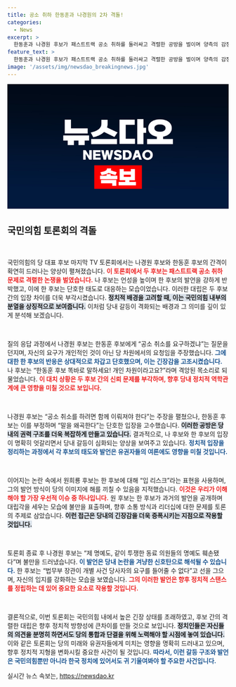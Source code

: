 ```yaml
---
title: 공소 취하 한동훈과 나경원의 2차 격돌!
categories:
  - News
excerpt: >
  한동훈과 나경원 후보가 패스트트랙 공소 취하를 둘러싸고 격렬한 공방을 벌이며 양측의 감정이 고조됐다. 두 후보의 설전은 장외에서도 이어져 당 내부의 갈등을 드러내며 전당대회가 분당으로 번질 위기에 처했다.
feature_text: >
  한동훈과 나경원 후보가 패스트트랙 공소 취하를 둘러싸고 격렬한 공방을 벌이며 양측의 감정이 고조됐다. 두 후보의 설전은 장외에서도 이어져 당 내부의 갈등을 드러내며 전당대회가 분당으로 번질 위기에 처했다.
image: '/assets/img/newsdao_breakingnews.jpg'
---
```


<p><img src="/assets/img/newsdao_breakingnews.jpg" alt="ontimetimes 속보" /></p>

<h2 data-ke-size="size26">국민의힘 토론회의 격돌</h2>

<p data-ke-size="size16">&nbsp;</p>

<p>국민의힘의 당 대표 후보 마지막 TV 토론회에서는 나경원 후보와 한동훈 후보의 간격이 확연히 드러나는 양상이 펼쳐졌습니다. <b><span style="color: #ee2323;">이 토론회에서 두 후보는 패스트트랙 공소 취하 문제로 격렬한 논쟁을 벌였습니다.</span></b> 나 후보는 언성을 높이며 한 후보의 발언을 강하게 반박했고, 이에 한 후보는 단호한 태도로 대응하는 모습이었습니다. 이러한 대립은 두 후보 간의 입장 차이를 더욱 부각시켰습니다. <b><span style="background-color: #21538527;">정치적 배경을 고려할 때, 이는 국민의힘 내부의 분열을 상징적으로 보여줍니다.</span></b> 이처럼 당내 갈등이 격화되는 배경과 그 의미를 깊이 있게 분석해 보겠습니다.</p>

<p data-ke-size="size16">&nbsp;</p>

<p>질의 응답 과정에서 나경원 후보는 한동훈 후보에게 “공소 취소를 요구하겠냐”는 질문을 던지며, 자신의 요구가 개인적인 것이 아닌 당 차원에서의 요청임을 주장했습니다. <b><span style="color: #1a5490;">그에 대한 한 후보의 반응은 상대적으로 차갑고 단호했으며, 이는 긴장감을 고조시켰습니다.</span></b> 나 후보는 “한동훈 후보 똑바로 말하세요! 개인 차원이라고요?”라며 격앙된 목소리로 되물었습니다. <b><span style="color: #ee2323;">이 대치 상황은 두 후보 간의 신뢰 문제를 부각하며, 향후 당내 정치적 역학관계에 큰 영향을 미칠 것으로 보입니다.</span></b></p>

<p data-ke-size="size16">&nbsp;</p>

<p>나경원 후보는 “공소 취소를 하려면 함께 이뤄져야 한다”는 주장을 펼쳤으나, 한동훈 후보는 이를 부정하며 “말을 왜곡한다”는 단호한 입장을 고수했습니다. <b><span style="background-color: #21538527;">이러한 공방은 당내의 권력 구조를 더욱 복잡하게 만들고 있습니다.</span></b> 결과적으로, 나 후보와 한 후보의 입장이 명확히 엇갈리면서 당내 갈등이 심화되는 양상을 보여주고 있습니다. <b><span style="color: #1a5490;">정치적 입장을 정리하는 과정에서 각 후보의 태도와 발언은 유권자들의 여론에도 영향을 미칠 것입니다.</span></b></p>

<p data-ke-size="size16">&nbsp;</p>

<p>이어지는 논란 속에서 원희룡 후보는 한 후보에 대해 “입 리스크”라는 표현을 사용하며, 그의 발언 방식이 당의 이미지에 해를 끼칠 수 있음을 지적했습니다. <b><span style="color: #ee2323;">이것은 우리가 이해해야 할 가장 우선적 이슈 중 하나입니다.</span></b> 원 후보는 한 후보가 과거의 발언을 공개하며 대립각을 세우는 모습에 불만을 표출하며, 향후 소통 방식과 리더십에 대한 문제를 토론의 주제로 삼았습니다. <b><span style="background-color: #21538527;">이런 접근은 당내의 긴장감을 더욱 증폭시키는 지점으로 작용할 것입니다.</span></b> </p>

<p data-ke-size="size16">&nbsp;</p>

<p>토론회 종료 후 나경원 후보는 “제 명예도, 같이 투쟁한 동료 의원들의 명예도 훼손됐다”며 불만을 드러냈습니다. <b><span style="color: #1a5490;">이 발언은 당내 논란을 겨냥한 신호탄으로 해석될 수 있습니다.</span></b> 한 후보는 “법무부 장관이 개별 사건 당사자의 요구를 들어줄 수 없다”고 선을 그으며, 자신의 입지를 강화하는 모습을 보였습니다. <b><span style="color: #ee2323;">그의 이러한 발언은 향후 정치적 스탠스를 정립하는 데 있어 중요한 요소로 작용할 것입니다.</span></b> </p>

<p data-ke-size="size16">&nbsp;</p>

<p>결론적으로, 이번 토론회는 국민의힘 내에서 높은 긴장 상태를 초래하였고, 후보 간의 격렬한 대립은 향후 정치적 방향성에 큰차이를 만들 것으로 보입니다. <b><span style="background-color: #21538527;">정치인들은 자신들의 의견을 분명히 하면서도 당의 통합과 단결을 위해 노력해야 할 시점에 놓여 있습니다.</span></b> 이와 같은 토론회는 당의 미래와 유권자들에게 미치는 영향을 명확히 드러내고 있으며, 향후 정치적 지형을 변화시킬 중요한 사건이 될 것입니다. <b><span style="color: #1a5490;">따라서, 이런 갈등 구조와 발언은 국민의힘뿐만 아니라 한국 정치에 있어서도 귀 기울여봐야 할 주요한 사건입니다.</span></b></p>
실시간 뉴스 속보는, <a href="https://newsdao.kr" rel="dofollow">https://newsdao.kr</a>


